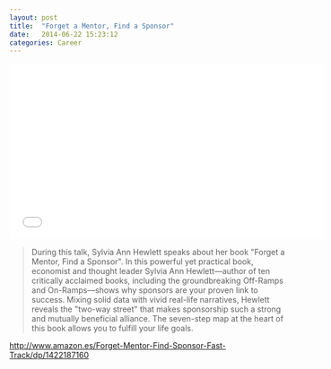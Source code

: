 ```yaml
---
layout: post
title:  "Forget a Mentor, Find a Sponsor"
date:   2014-06-22 15:23:12
categories: Career
---
```


<iframe src="//www.youtube.com/embed/i83HLA3a0DQ" width="560" height="315" frameborder="0" allowfullscreen="allowfullscreen"></iframe>

> During this talk, Sylvia Ann Hewlett speaks about her book "Forget a Mentor, Find a Sponsor". In this powerful yet practical book, economist and thought leader Sylvia Ann Hewlett—author of ten critically acclaimed books, including the groundbreaking Off-Ramps and On-Ramps—shows why sponsors are your proven link to success. Mixing solid data with vivid real-life narratives, Hewlett reveals the "two-way street" that makes sponsorship such a strong and mutually beneficial alliance. The seven-step map at the heart of this book allows you to fulfill your life goals.

<a title="Forget a Mentor, Find a Sponsor: The New Way to Fast-Track Your Career " href="http://www.amazon.es/Forget-Mentor-Find-Sponsor-Fast-Track/dp/1422187160" target="_blank">http://www.amazon.es/Forget-Mentor-Find-Sponsor-Fast-Track/dp/1422187160</a>